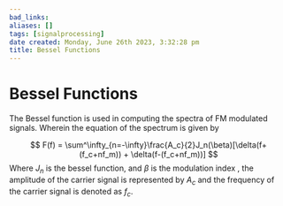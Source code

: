 ```yaml
---
bad_links: 
aliases: []
tags: [signalprocessing]
date created: Monday, June 26th 2023, 3:32:28 pm
title: Bessel Functions
---
```


# Bessel Functions

The Bessel function is used in computing the spectra of FM modulated signals. Wherein the equation of the spectrum is given by

$$
F(f) = \sum^\infty_{n=-\infty}\frac{A_c}{2}J_n(\beta)[\delta(f+(f_c+nf_m)) + \delta(f-(f_c+nf_m))]
$$
Where $J_n$ is the bessel function, and $\beta$ is the modulation index , the amplitude of the carrier signal is represented by $A_c$ and the frequency of the carrier signal is denoted as $f_c$.

